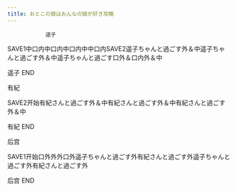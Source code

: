 ```yaml
---
title: おとこの娘はおんなの娘が好き攻略
---
```


                遥子

SAVE1中口内中口内中口内中中口内SAVE2遥子ちゃんと過ごす外＆中遥子ちゃんと過ごす外＆中遥子ちゃんと過ごす口外＆口内外＆中

遥子 END

有紀

SAVE2开始有紀さんと過ごす外＆中有紀さんと過ごす外＆中有紀さんと過ごす外＆中

有紀 END

后宫

SAVE1开始口外外外口外遥子ちゃんと過ごす外有紀さんと過ごす外遥子ちゃんと過ごす外有紀さんと過ごす外

后宫 END
              
